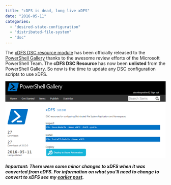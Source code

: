 ```yaml
---
title: "cDFS is dead, long live xDFS"
date: "2016-05-11"
categories:
  - "desired-state-configuration"
  - "distributed-file-system"
  - "dsc"
---
```


The [xDFS DSC resource module](https://github.com/PowerShell/xDFS) has been officially released to the [PowerShell Gallery](https://www.powershellgallery.com/packages/xdfs) thanks to the awesome review efforts of the Microsoft PowerShell Team. The **cDFS DSC Resource** has now been **unlisted** from the PowerShell Gallery. So now is the time to update any DSC configuration scripts to use xDFS.

![ss_xdfs_releasepsgallery](/images/ss_xdfs_releasepsgallery.png)

_**Important: There were some minor changes to xDFS when it was converted from cDFS. For information on what you'll need to change to convert to xDFS see my [earlier post](https://dscottraynsford.wordpress.com/2016/05/06/cdfs-moving-to-the-powershell-team/).**_

